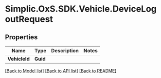 # Simplic.OxS.SDK.Vehicle.DeviceLogoutRequest

## Properties

Name | Type | Description | Notes
------------ | ------------- | ------------- | -------------
**VehicleId** | **Guid** |  | 

[[Back to Model list]](../README.md#documentation-for-models) [[Back to API list]](../README.md#documentation-for-api-endpoints) [[Back to README]](../README.md)

